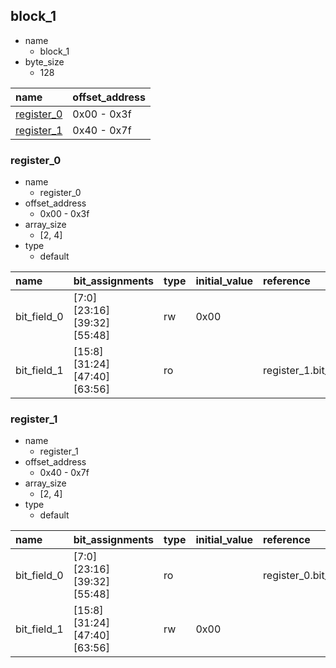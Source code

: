 ## block_1

* name
    * block_1
* byte_size
    * 128

|name|offset_address|
|:--|:--|
|[register_0](#block_1-register_0)|0x00 - 0x3f|
|[register_1](#block_1-register_1)|0x40 - 0x7f|

### <div id="block_1-register_0"></div>register_0

* name
    * register_0
* offset_address
    * 0x00 - 0x3f
* array_size
    * [2, 4]
* type
    * default

|name|bit_assignments|type|initial_value|reference|comment|
|:--|:--|:--|:--|:--|:--|
|bit_field_0|[7:0]<br>[23:16]<br>[39:32]<br>[55:48]|rw|0x00|||
|bit_field_1|[15:8]<br>[31:24]<br>[47:40]<br>[63:56]|ro||register_1.bit_field_1||

### <div id="block_1-register_1"></div>register_1

* name
    * register_1
* offset_address
    * 0x40 - 0x7f
* array_size
    * [2, 4]
* type
    * default

|name|bit_assignments|type|initial_value|reference|comment|
|:--|:--|:--|:--|:--|:--|
|bit_field_0|[7:0]<br>[23:16]<br>[39:32]<br>[55:48]|ro||register_0.bit_field_0||
|bit_field_1|[15:8]<br>[31:24]<br>[47:40]<br>[63:56]|rw|0x00|||
